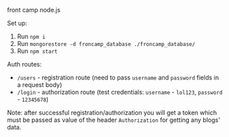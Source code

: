 front camp node.js

Set up:

1. Run `npm i`
2. Run `mongorestore -d froncamp_database ./froncamp_database/`
2. Run `npm start`

Auth routes: 
- `/users` - registration route (need to pass `username` and `password` fields in a request body)
- `/login` - authorization route (test credentials: `username` - `lol123`, `password` - `12345678`)

Note: after successful registration/authorization you will get a token which must be passed as value of the header `Authorization` for getting any blogs' data.